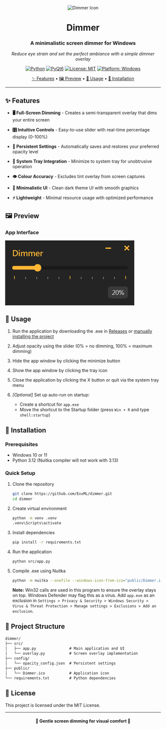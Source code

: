 <div align="center">

<img src="public/Dimmer.ico" alt="Dimmer Icon" width="160" height="160">

# Dimmer

### A minimalistic screen dimmer for Windows

*Reduce eye strain and set the perfect ambiance with a simple dimmer overlay*

[![Python](https://img.shields.io/badge/Python-3.12-blue.svg)](https://www.python.org/downloads/)
[![PyQt6](https://img.shields.io/badge/PyQt6-6.9.1-green.svg)](https://pypi.org/project/PyQt6/)
[![License: MIT](https://img.shields.io/badge/License-MIT-orange.svg)](https://opensource.org/licenses/MIT)
[![Platform: Windows](https://img.shields.io/badge/Platform-Windows-royalblue.svg)](https://www.microsoft.com/en-us/windows)

[✨ Features](#-features) • [🖼️ Preview](#%EF%B8%8F-preview) • [📖 Usage](#-usage) • [🚀 Installation](#-installation)
</div>

---

## ✨ Features

- **🖥️ Full-Screen Dimming** - Creates a semi-transparent overlay that dims your entire screen

- **🎛️ Intuitive Controls** - Easy-to-use slider with real-time percentage display (0-100%)

- **💾 Persistent Settings** - Automatically saves and restores your preferred opacity level

- **📱 System Tray Integration** - Minimize to system tray for unobtrusive operation

- **👁️ Colour Accuracy** - Excludes tint overlay from screen captures

- **🎨 Minimalistic UI** - Clean dark theme UI with smooth graphics

- **⚡ Lightweight** - Minimal resource usage with optimized performance

## 🖼️ Preview

### App Interface

![Dimmer Interface](./public/Dimmer_Preview.png)

## 📖 Usage

1. Run the application by  downloading the .exe in [Releases](https://github.com/ExxML/Dimmer/releases) or [manually installing the project](#-installation)

2. Adjust opacity using the slider (0% = no dimming, 100% = maximum dimming)

3. Hide the app window by clicking the minimize button

4. Show the app window by clicking the tray icon

5. Close the application by clicking the X button or quit via the system tray menu

6. *[Optional]* Set up auto-run on startup:
   - Create a shortcut for `app.exe`
   - Move the shortcut to the Startup folder (press `Win + R` and type `shell:startup`)

## 🚀 Installation

### Prerequisites
- Windows 10 or 11
- Python 3.12 (Nuitka compiler will not work with 3.13)

### Quick Setup

1. Clone the repository
   ```bash
   git clone https://github.com/ExxML/dimmer.git
   cd dimmer
   ```

2. Create virtual environment
   ```bash
   python -m venv .venv
   .venv\Scripts\activate
   ```

3. Install dependencies
   ```bash
   pip install -r requirements.txt
   ```

4. Run the application
   ```bash
   python src/app.py
   ```

5. Compile .exe using Nuitka
   ```bash
   python -m nuitka --onefile --windows-icon-from-ico="public/Dimmer.ico" --windows-console-mode=disable --enable-plugin=pyqt6 --include-data-dir="config=config" src/app.py
   ```

   **Note:** Win32 calls are used in this program to ensure the overlay stays on top. Windows Defender may flag this as a virus. Add `app.exe` as an exclusion in `Settings > Privacy & Security > Windows Security > Virus & Threat Protection > Manage settings > Exclusions > Add an exclusion`.

## 📁 Project Structure
```
dimmer/
├── src/
│   ├── app.py               # Main application and UI
│   └── overlay.py           # Screen overlay implementation
├── config/
│   └── opacity_config.json  # Persistent settings
├── public/
│   └── Dimmer.ico           # Application icon
└── requirements.txt         # Python dependencies
```

## 📄 License

This project is licensed under the MIT License.

---

<div align="center">
   <h4>🩵 Gentle screen dimming for visual comfort 🩵</h4>
</div>

